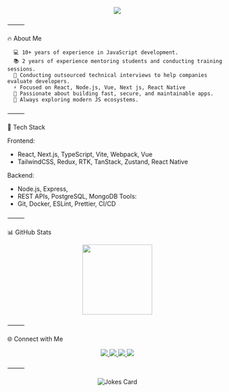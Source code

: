 <!-- Banner -->


<p align="center">
  <img src="https://readme-typing-svg.herokuapp.com?size=30&duration=3000&color=00BFFF&center=true&vCenter=true&lines=Hi+there%2C+I'm+Alexey+%F0%9F%91%8B;Senior+Developer;10%2B+Years+Experience;React+%7C+Node.js;Welcome+to+my+GitHub!" />
</p>



⸻

🔥 About Me

	  💻 10+ years of experience in JavaScript development.
      📚 2 years of experience mentoring students and conducting training sessions.
      🤝 Conducting outsourced technical interviews to help companies evaluate developers.
	  ⚡ Focused on React, Node.js, Vue, Next js, React Native
	  🚀 Passionate about building fast, secure, and maintainable apps.
	  🌱 Always exploring modern JS ecosystems.

⸻

🚀 Tech Stack

Frontend:
  - React, Next.js, TypeScript, Vite, Webpack, Vue
  - TailwindCSS, Redux, RTK, TanStack, Zustand, React Native

Backend:
  - Node.js, Express,
  - REST APIs, PostgreSQL, MongoDB
Tools:
  - Git, Docker, ESLint, Prettier, CI/CD


⸻

📊 GitHub Stats

<p align="center">
  <img src="https://github-readme-stats.vercel.app/api?username=AlexeyShaykov&show_icons=true&theme=radical" height="160" />
</p>



⸻

🌐 Connect with Me

<p align="center">
  <a href="https://github.com/AlexeyShaykov" target="_blank">
    <img src="https://img.shields.io/badge/GitHub-000?style=for-the-badge&logo=github&logoColor=white" />
  </a>
  <a href="mailto:kayfolom69@gmail.com" target="_blank">
    <img src="https://img.shields.io/badge/Email-D14836?style=for-the-badge&logo=gmail&logoColor=white" />
  </a>
   <a href="https://linkedin.com/in/alexey-shaykov-77104a163" target="_blank">
    <img src="https://img.shields.io/badge/LinkedIn-0077B5?style=for-the-badge&logo=linkedin&logoColor=white" />
  </a>
   <a href="https://t.me/alexey_shaykov" target="_blank">
    <img src="https://img.shields.io/badge/Telegram-26A5E4?style=for-the-badge&logo=linkedin&logoColor=white" />
  </a>
</p>



⸻


<p align="center">
  <img src="https://readme-jokes.vercel.app/api?hideBorder=true&theme=tokyonight" alt="Jokes Card" />
</p>

